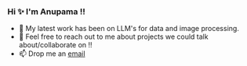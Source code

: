 ### Hi ✨ I'm Anupama !!
                                                               
<!--
**anupamaaas/anupamaaas** is a ✨ _special_ ✨ repository because its `README.md` (this file) appears on your GitHub profile.

Here are some ideas to get you started:
- 👯 I’m looking to collaborate on ...
- 🤔 I’m looking for help with ...
- ⚡ Fun fact: ...

- 🌱 I’m interested in understanding Memory and Learning of the Human Brain through AI

-->

- 🧠 My latest work has been on LLM's for data and image processing.
- 💬 Feel free to reach out to me about projects we could talk about/collaborate on !!
- 📫 Drop me an [email](mailto:anupamasudheer@duck.com)



